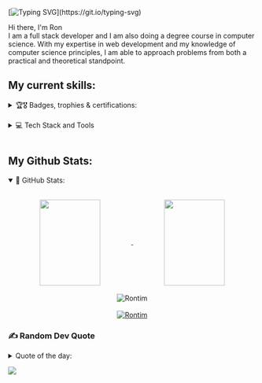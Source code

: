 [![Typing SVG](https://readme-typing-svg.demolab.com/?font=Caveat&weight=1000&size=30&duration=4000&pause=500&color=760000&center=true&width=550&lines=Hi+there!;+My+name+is+Ron+Gitonga!;A+passionate+developer+;+And+;+A+computer+science+enthusiast++;)](https://git.io/typing-svg)

Hi there, I'm Ron <br /> I am a full stack developer and I am also doing a degree course in computer science. With my expertise in web development and my knowledge of computer science principles, I am able to approach problems from both a practical and theoretical standpoint.

## My current skills:

<details align="left">
    <summary>
        🏆🎖 Badges, trophies & certifications:
    </summary>

</details>
<br>

<details align="left">
    <summary>
        💻 Tech Stack and Tools 
    </summary>

![Javascript](https://img.shields.io/badge/Javascript-F0DB4F?style=for-the-badge&labelColor=black&logo=javascript&logoColor=F0DB4F)
![React](https://img.shields.io/badge/-React-61DBFB?style=for-the-badge&labelColor=black&logo=react&logoColor=61DBFB)
![React Native](https://img.shields.io/badge/React_Native-20232A?style=for-the-badge&logo=react&logoColor=61DAFB)
![HTML](https://img.shields.io/badge/HTML5-E34F26?style=for-the-badge&logo=html5&logoColor=white)
![CSS3](https://img.shields.io/badge/CSS3-1572B6?style=for-the-badge&logo=css3&logoColor=white)
![VSCode](https://img.shields.io/badge/Visual_Studio-0078d7?style=for-the-badge&logo=visual%20studio&logoColor=white)
![Git](https://img.shields.io/badge/Git-F05032?style=for-the-badge&logo=git&logoColor=white)
![PHP](https://img.shields.io/badge/php-%23777BB4.svg?style=for-the-badge&logo=php&logoColor=white)
![Java](https://img.shields.io/badge/java-%23ED8B00.svg?style=for-the-badge&logo=java&logoColor=white)
![Python](https://img.shields.io/badge/python-3670A0?style=for-the-badge&logo=python&logoColor=ffdd54)
![MySQL](https://img.shields.io/badge/mysql-%2300f.svg?style=for-the-badge&logo=mysql&logoColor=white)
![Gimp Gnu Image Manipulation Program](https://img.shields.io/badge/Gimp-657D8B?style=for-the-badge&logo=gimp&logoColor=FFFFFF)
![Bootstrap](https://img.shields.io/badge/bootstrap-%23563D7C.svg?style=for-the-badge&logo=bootstrap&logoColor=white)

</details>
<br>

## My Github Stats:

<details open="">
    <summary>
    📔 GitHub Stats:
    </summary>
    <br>
    <p align="center">
        <a href="https://github.com/Rontim">
            <img align="center"  
            height="175px" 
            src="https://denvercoder1-github-readme-stats.vercel.app/api?username=Rontim&show_icons=true&count_private=true&theme=react&border_color=7F3FBF&bg_color=0D1117&title_color=F85D7F&icon_color=F8D866" 
            height="192px" 
            width="49.5%"/>
        </a>
        <a href="https://github.com/Rontim">
            <img align="center" 
            height="175px"  
            src="https://denvercoder1-github-readme-stats.vercel.app/api/top-langs/?username=Rontim&langs_count=8&layout=compact&theme=react&border_color=7F3FBF&bg_color=0D1117&title_color=F85D7F&icon_color=F8D866" 
            height="192px" 
            width="49.5%"/>
        </a>
        <br><br>
        <img align="center" 
        src="https://github-readme-streak-stats.herokuapp.com/?user=Rontim&theme=radical&border=7F3FBF&background=0D1117" alt="Rontim"/>
        <br><br>
        <a href="https://github.com/Rontim">
            <img src="https://github-profile-summary-cards.vercel.app/api/cards/profile-details?username=Rontim&theme=radical" alt="Rontim"/>
        </a>
    </p>
</detail>

### ✍️ Random Dev Quote

<details align="centre">
    <summary>
        Quote of the day:
    </summary>
    <br>
    <p align="center">
        <img align="center" 
            height="250px"  
            src="https://quotes-github-readme.vercel.app/api?type=vertical&theme=algolia" 
            width="50%"
        />
    </p>
</details>

[![](https://visitcount.itsvg.in/api?id=Rontim&icon=0&color=0)](https://visitcount.itsvg.in)
